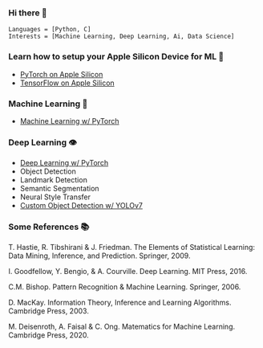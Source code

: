 ### Hi there 👋
```
Languages = [Python, C]
Interests = [Machine Learning, Deep Learning, Ai, Data Science]
```
### Learn how to setup your Apple Silicon Device for ML 🚀
- [PyTorch on Apple Silicon](https://github.com/phpfontana/pytorch-apple-silicon) 
- [TensorFlow on Apple Silicon](https://github.com/phpfontana/tensorflow-apple-silicon) 

### Machine Learning 🤖
- [Machine Learning w/ PyTorch](https://github.com/phpfontana/machine-learning-pytorch)


### Deep Learning 👁️
- [Deep Learning w/ PyTorch](https://github.com/phpfontana/deep-learning-pytorch)
- Object Detection
- Landmark Detection
- Semantic Segmentation
- Neural Style Transfer
- [Custom Object Detection w/ YOLOv7](https://github.com/phpfontana/custom-object-detection)

### Some References 📚
T. Hastie, R. Tibshirani & J. Friedman. The Elements of Statistical Learning: Data Mining, Inference, and Prediction. Springer, 2009.

I. Goodfellow, Y. Bengio, & A. Courville. Deep Learning. MIT Press, 2016.

C.M. Bishop. Pattern Recognition & Machine Learning. Springer, 2006. 

D. MacKay. Information Theory, Inference and Learning Algorithms. Cambridge Press, 2003.

M. Deisenroth, A. Faisal & C. Ong. Matematics for Machine Learning. Cambridge Press, 2020.
